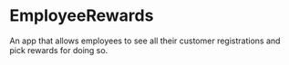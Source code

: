# EmployeeRewards
An app that allows employees to see all their customer registrations and pick rewards for doing so.
